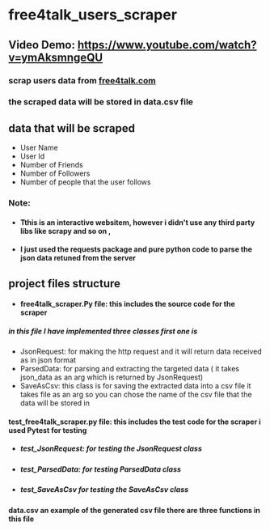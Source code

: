 # free4talk_users_scraper
## Video Demo: <https://www.youtube.com/watch?v=ymAksmngeQU>


### scrap users data from [free4talk.com](https://www.free4talk.com/) 

### the scraped data will be stored in data.csv file

## data that will be scraped 
- User Name 
- User Id
- Number of Friends
- Number of Followers
- Number of people that the user follows

### Note: 
- #### Tthis is an interactive websitem, however i didn't use any third party libs like scrapy and so on , 
- #### I just used the requests package and pure python code to parse the json data retuned from the server  


## project files structure

- #### free4talk_scraper.Py file: this includes the source code for the scraper 
##### in this file I have implemented three classes first one is
- JsonRequest: for making the http request and it will return data received as in json format
- ParsedData: for parsing and extracting the targeted data ( it takes json_data as an arg which is returned by JsonRequest)
 - SaveAsCsv: this class is for saving the extracted data into a csv file it takes file as an arg so you can chose the name of the csv file that the data will be stored in  
#### test_free4talk_scraper.py file: this includes the test code for the scraper i used Pytest for testing 
- ##### test_JsonRequest: for testing the JsonRequest class 
- ##### test_ParsedData: for testing ParsedData class 
- ##### test_SaveAsCsv for testing the SaveAsCsv class 

#### data.csv an example of the generated csv file there are three functions in this file 
